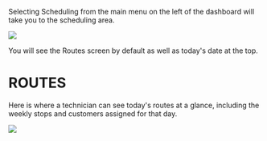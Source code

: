 
Selecting Scheduling from the main menu on the left of the dashboard will take you to the scheduling area.

![](https://cdn.realsgii2.dev/wise-software-docs/image_1.4e77f1bd.png)

You will see the Routes screen by default as well as today's date at the top.

# ROUTES

Here is where a technician can see today's routes at a glance, including the weekly stops and customers assigned for that day.

![](https://cdn.realsgii2.dev/wise-software-docs/image_2.17fbf7fd.png)


